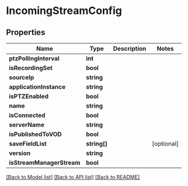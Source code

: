 # IncomingStreamConfig

## Properties
Name | Type | Description | Notes
------------ | ------------- | ------------- | -------------
**ptzPollingInterval** | **int** |  | 
**isRecordingSet** | **bool** |  | 
**sourceIp** | **string** |  | 
**applicationInstance** | **string** |  | 
**isPTZEnabled** | **bool** |  | 
**name** | **string** |  | 
**isConnected** | **bool** |  | 
**serverName** | **string** |  | 
**isPublishedToVOD** | **bool** |  | 
**saveFieldList** | **string[]** |  | [optional] 
**version** | **string** |  | 
**isStreamManagerStream** | **bool** |  | 

[[Back to Model list]](../README.md#documentation-for-models) [[Back to API list]](../README.md#documentation-for-api-endpoints) [[Back to README]](../README.md)


